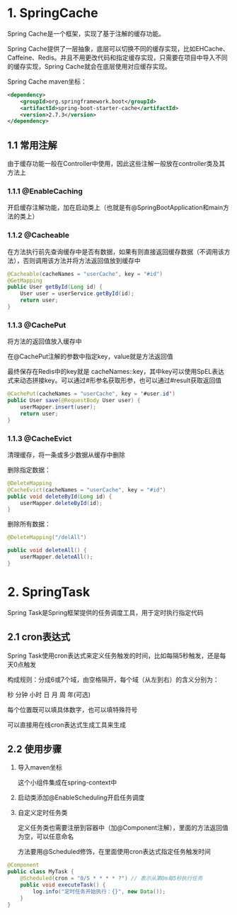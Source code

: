 # 1. SpringCache

Spring Cache是一个框架，实现了基于注解的缓存功能。

Spring Cache提供了一层抽象，底层可以切换不同的缓存实现，比如EHCache、Caffeine、Redis。并且不用更改代码和指定缓存实现，只需要在项目中导入不同的缓存实现，Spring Cache就会在底层使用对应缓存实现。

Spring Cache maven坐标：

```xml
<dependency>
	<groupId>org.springframework.boot</groupId>
    <artifactId>spring-boot-starter-cache</artifactId>
    <version>2.7.3</version>
</dependency>
```

## 1.1 常用注解

由于缓存功能一般在Controller中使用，因此这些注解一般放在controller类及其方法上

### 1.1.1 @EnableCaching

开启缓存注解功能，加在启动类上（也就是有@SpringBootApplication和main方法的类上）

### 1.1.2 @Cacheable

在方法执行前先查询缓存中是否有数据，如果有则直接返回缓存数据（不调用该方法），否则调用该方法并将方法返回值放到缓存中

```java
@Cacheable(cacheNames = "userCache", key = "#id")
@GetMapping
public User getById(Long id) {
    User user = userService.getById(id);
    return user;
}
```

### 1.1.3 @CachePut

将方法的返回值放入缓存中

在@CachePut注解的参数中指定key，value就是方法返回值

最终保存在Redis中的key就是 cacheNames::key，其中key可以使用SpEL表达式来动态拼接key。可以通过#形参名获取形参，也可以通过#result获取返回值

```java
@CachePut(cacheNames = "userCache", key = '#user.id')
public User save(@RequestBody User user) {
    userMapper.insert(user);
    return user;
}
```

### 1.1.3 @CacheEvict

清理缓存，将一条或多少数据从缓存中删除

删除指定数据：

```java
@DeleteMapping
@CacheEvict(cacheNames = "userCache", key = "#id")
public void deleteById(Long id) {
    userMapper.deleteById(id);
}
```

删除所有数据：

```java
@DeleteMapping("/delAll")

public void deleteAll() {
    userMapper.deleteAll();
}
```

# 2. SpringTask

Spring Task是Spring框架提供的任务调度工具，用于定时执行指定代码

## 2.1 cron表达式

Spring Task使用cron表达式来定义任务触发的时间，比如每隔5秒触发，还是每天0点触发

构成规则：分成6或7个域，由空格隔开，每个域（从左到右）的含义分别为：

秒 分钟 小时 日 月 周 年(可选)

每个位置既可以填具体数字，也可以填特殊符号

可以直接用在线cron表达式生成工具来生成

## 2.2 使用步骤

1. 导入maven坐标

   这个小组件集成在spring-context中

2. 启动类添加@EnableScheduling开启任务调度

3. 自定义定时任务类

   定义任务类也需要注册到容器中（加@Component注解），里面的方法返回值为空，可以任意命名

   方法要用@Scheduled修饰，在里面使用cron表达式指定任务触发时间

```java
@Component
public class MyTask {
    @Scheduled(cron = "0/5 * * * * ?") // 表示从第0m每5秒执行任务
    public void executeTask() {
        log.info("定时任务开始执行：{}", new Data());
    }
}
```


